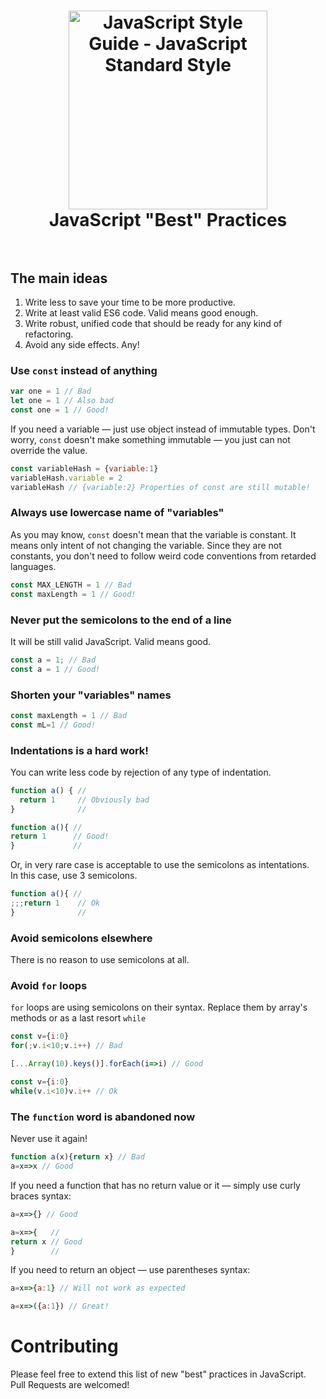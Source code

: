 <h1 align="center">
  <img src="https://cloud.githubusercontent.com/assets/584632/19034366/388d25d4-898d-11e6-86bc-0cf5079ed2ea.png" alt="JavaScript Style Guide - JavaScript Standard Style" width="318">
  <br>
  JavaScript "Best" Practices
  <br>
  <br>
</h1>

## The main ideas
1. Write less to save your time to be more productive.
2. Write at least valid ES6 code. Valid means good enough.
3. Write robust, unified code that should be ready for any kind of refactoring.
4. Avoid any side effects. Any!

### Use `const` instead of anything
```js
var one = 1 // Bad
let one = 1 // Also bad
const one = 1 // Good!
```
If you need a variable — just use object instead of immutable types. Don't worry, `const` doesn't make something immutable — you just can not override the value.
```js
const variableHash = {variable:1}
variableHash.variable = 2
variableHash // {variable:2} Properties of const are still mutable!
```

### Always use lowercase name of "variables"
As you may know, `const` doesn't mean that the variable is constant. It means only intent of not changing the variable. Since they are not constants, you don't need to follow weird code conventions from retarded languages.
```js
const MAX_LENGTH = 1 // Bad
const maxLength = 1 // Good!
```

### Never put the semicolons to the end of a line
It will be still valid JavaScript. Valid means good.
```js
const a = 1; // Bad
const a = 1 // Good!
```

### Shorten your "variables" names
```js
const maxLength = 1 // Bad
const mL=1 // Good!
```

### Indentations is a hard work!
You can write less code by rejection of any type of indentation.
```js
function a() { //
  return 1     // Obviously bad
}              //

function a(){ //
return 1      // Good!
}             //
```
Or, in very rare case is acceptable to use the semicolons as intentations.  
In this case, use 3 semicolons.
```js
function a(){ //
;;;return 1    // Ok
}              //
```

### Avoid semicolons elsewhere
There is no reason to use semicolons at all.

### Avoid `for` loops
`for` loops are using semicolons on their syntax. Replace them by array's methods or as a last resort `while`
```js
const v={i:0}
for(;v.i<10;v.i++) // Bad

[...Array(10).keys()].forEach(i=>i) // Good

const v={i:0}
while(v.i<10)v.i++ // Ok
```

### The `function` word is abandoned now
Never use it again!
```js
function a(x){return x} // Bad
a=x=>x // Good
```
If you need a function that has no return value or it  — simply use curly braces syntax:
```js
a=x=>{} // Good

a=x=>{   //
return x // Good
}        //
```
If you need to return an object — use parentheses syntax:
```js
a=x=>{a:1} // Will not work as expected

a=x=>({a:1}) // Great!
```


# Contributing
Please feel free to extend this list of new "best" practices in JavaScript.  
Pull Requests are welcomed!
